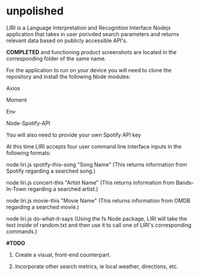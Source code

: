 # unpolished
LIRI is a Language Interpretation and Recognition Interface Nodejs application that takes in user porivded search parameters and returns relevant data based on publicly accessible API's.

**COMPLETED** and functioning product screenshots are located in the corresponding folder of the same name.


For the application to run on your device you will need to clone the repository and install the following Node modules:

Axios

Moment

Env

Node-Spotify-API

  You will also need to provide your own Spotify API key
  
 
At this time LIRI accepts four user command line interface inputs in the following formats:

node liri.js spotify-this-song "Song Name" (This returns information from Spotify regarding a searched song.)

node liri.js concert-this "Artist Name" (This returns information from Bands-In-Town regarding a searched artist.)

node liri.js movie-this "Movie Name" (This returns information from OMDB regarding a searched movie.)

node liri.js do-what-it-says (Using the fs Node package, LIRI will take the text inside of random.txt and then use it to call one of LIRI's corresponding commands.)


**#TODO**

1) Create a visual, front-end counterpart.

2) Incorporate other search metrics, ie local weather, directions, etc.
